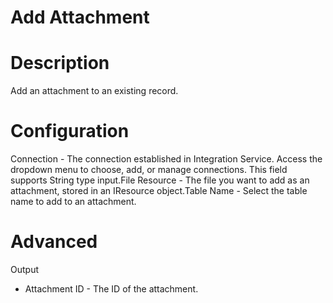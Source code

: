 ﻿# Add Attachment

# Description

Add an attachment to an existing record.



# Configuration

Connection - The connection established in Integration Service. Access the dropdown menu to choose, add, or manage connections. This field supports String type input.File Resource - The file you want to add as an attachment, stored in an IResource object.Table Name - Select the table name to add to an attachment.

# Advanced

Output

* Attachment ID - The ID of the attachment.
